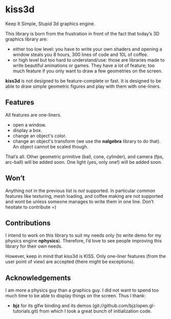 kiss3d
======

Keep It Simple, Stupid 3d graphics engine.

This library is born from the frustration in front of the fact that today’s 3D
graphics library are:
  - either too low level: you have to write your own shaders and opening a
    window steals you 8 hours, 300 lines of code and 10L of coffee.
  - or high level but too hard to understand/use: those are libraries made to
    write beautiful animations or games. They have a lot of feature; too much
    feature if you only want to draw a few geometries on the screen.

**kiss3d** is not designed to be feature-complete or fast.
It is designed to be able to draw simple geometric figures and play with them
with one-liners.

## Features
All features are one-liners.
  - open a window.
  - display a box.
  - change an object's color.
  - change an object's transform (we use the **nalgebra** library to do that).
    An object cannot be scaled though.

That’s all.
Other geometric primitive (ball, cone, cylinder), and camera (fps, arc-ball)
will be added soon.
One light (yes, only one!) will be added soon.

## Won’t
Anything not in the previous list is _not_ supported.
In particular common features like texturing, mesh loading, and coffee making
are not supported and wont be unless someone manages to write them in one line.
Don’t hesitate to contribute =)


## Contributions
I intend to work on this library to suit my needs only (to write demo for my
physics engine **nphysics**).  Therefore, I’d love to see people improving this
library for their own needs.

However, keep in mind that kiss3d is KISS.
Only one-liner features (from the user point of view) are accepted (there might
be exceptions).

## Acknowledgements

I am more a physics guy than a graphics guy. I did not want to spend too much
time to be able to display things on the screen. Thus I thank:
  - **bjz** for its glfw binding and its demos
    (git://github.com/bjz/open.gl-tutorials.git) from which I took a great
    bunch of initialization code.
